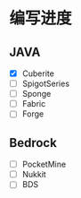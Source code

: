 # 编写进度

## JAVA

- [x] Cuberite
- [ ] SpigotSeries
- [ ] Sponge
- [ ] Fabric
- [ ] Forge

## Bedrock

- [ ] PocketMine
- [ ] Nukkit
- [ ] BDS
